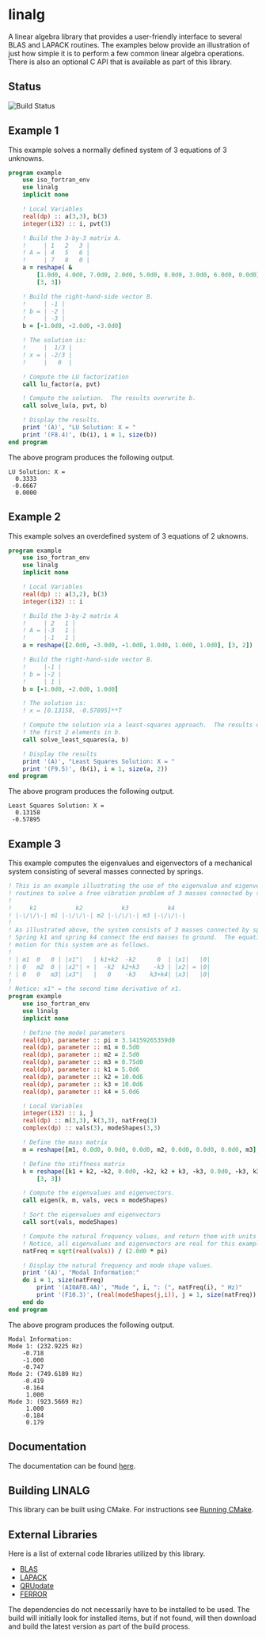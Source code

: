 # linalg
A linear algebra library that provides a user-friendly interface to several BLAS and LAPACK routines.  The examples below provide an illustration of just how simple it is to perform a few common linear algebra operations.  There is also an optional C API that is available as part of this library.

## Status
![Build Status](https://github.com/jchristopherson/linalg/actions/workflows/cmake.yml/badge.svg)

## Example 1
This example solves a normally defined system of 3 equations of 3 unknowns.

```fortran
program example
    use iso_fortran_env
    use linalg
    implicit none

    ! Local Variables
    real(dp) :: a(3,3), b(3)
    integer(i32) :: i, pvt(3)

    ! Build the 3-by-3 matrix A.
    !     | 1   2   3 |
    ! A = | 4   5   6 |
    !     | 7   8   0 |
    a = reshape( &
        [1.0d0, 4.0d0, 7.0d0, 2.0d0, 5.0d0, 8.0d0, 3.0d0, 6.0d0, 0.0d0], &
        [3, 3])

    ! Build the right-hand-side vector B.
    !     | -1 |
    ! b = | -2 |
    !     | -3 |
    b = [-1.0d0, -2.0d0, -3.0d0]

    ! The solution is:
    !     |  1/3 |
    ! x = | -2/3 |
    !     |   0  |

    ! Compute the LU factorization
    call lu_factor(a, pvt)

    ! Compute the solution.  The results overwrite b.
    call solve_lu(a, pvt, b)

    ! Display the results.
    print '(A)', "LU Solution: X = "
    print '(F8.4)', (b(i), i = 1, size(b))
end program
```
The above program produces the following output.
```text
LU Solution: X =
  0.3333
 -0.6667
  0.0000
```

## Example 2
This example solves an overdefined system of 3 equations of 2 uknowns.

```fortran
program example
    use iso_fortran_env
    use linalg
    implicit none

    ! Local Variables
    real(dp) :: a(3,2), b(3)
    integer(i32) :: i

    ! Build the 3-by-2 matrix A
    !     | 2   1 |
    ! A = |-3   1 |
    !     |-1   1 |
    a = reshape([2.0d0, -3.0d0, -1.0d0, 1.0d0, 1.0d0, 1.0d0], [3, 2])

    ! Build the right-hand-side vector B.
    !     |-1 |
    ! b = |-2 |
    !     | 1 |
    b = [-1.0d0, -2.0d0, 1.0d0]

    ! The solution is:
    ! x = [0.13158, -0.57895]**T

    ! Compute the solution via a least-squares approach.  The results overwrite
    ! the first 2 elements in b.
    call solve_least_squares(a, b)

    ! Display the results
    print '(A)', "Least Squares Solution: X = "
    print '(F9.5)', (b(i), i = 1, size(a, 2))
end program
```
The above program produces the following output.
```text
Least Squares Solution: X =
  0.13158
 -0.57895
```

## Example 3
This example computes the eigenvalues and eigenvectors of a mechanical system consisting of several masses connected by springs.

```fortran
! This is an example illustrating the use of the eigenvalue and eigenvector
! routines to solve a free vibration problem of 3 masses connected by springs.
!
!     k1           k2           k3           k4
! |-\/\/\-| m1 |-\/\/\-| m2 |-\/\/\-| m3 |-\/\/\-|
!
! As illustrated above, the system consists of 3 masses connected by springs.
! Spring k1 and spring k4 connect the end masses to ground.  The equations of
! motion for this system are as follows.
!
! | m1  0   0 | |x1"|   | k1+k2  -k2      0  | |x1|   |0|
! | 0   m2  0 | |x2"| + |  -k2  k2+k3    -k3 | |x2| = |0|
! | 0   0   m3| |x3"|   |   0    -k3    k3+k4| |x3|   |0|
!
! Notice: x1" = the second time derivative of x1.
program example
    use iso_fortran_env
    use linalg
    implicit none

    ! Define the model parameters
    real(dp), parameter :: pi = 3.14159265359d0
    real(dp), parameter :: m1 = 0.5d0
    real(dp), parameter :: m2 = 2.5d0
    real(dp), parameter :: m3 = 0.75d0
    real(dp), parameter :: k1 = 5.0d6
    real(dp), parameter :: k2 = 10.0d6
    real(dp), parameter :: k3 = 10.0d6
    real(dp), parameter :: k4 = 5.0d6

    ! Local Variables
    integer(i32) :: i, j
    real(dp) :: m(3,3), k(3,3), natFreq(3)
    complex(dp) :: vals(3), modeShapes(3,3)

    ! Define the mass matrix
    m = reshape([m1, 0.0d0, 0.0d0, 0.0d0, m2, 0.0d0, 0.0d0, 0.0d0, m3], [3, 3])

    ! Define the stiffness matrix
    k = reshape([k1 + k2, -k2, 0.0d0, -k2, k2 + k3, -k3, 0.0d0, -k3, k3 + k4], &
        [3, 3])

    ! Compute the eigenvalues and eigenvectors.
    call eigen(k, m, vals, vecs = modeShapes)

    ! Sort the eigenvalues and eigenvectors
    call sort(vals, modeShapes)

    ! Compute the natural frequency values, and return them with units of Hz.  
    ! Notice, all eigenvalues and eigenvectors are real for this example.
    natFreq = sqrt(real(vals)) / (2.0d0 * pi)

    ! Display the natural frequency and mode shape values.
    print '(A)', "Modal Information:"
    do i = 1, size(natFreq)
        print '(AI0AF8.4A)', "Mode ", i, ": (", natFreq(i), " Hz)"
        print '(F10.3)', (real(modeShapes(j,i)), j = 1, size(natFreq))
    end do
end program
```
The above program produces the following output.
```text
Modal Information:
Mode 1: (232.9225 Hz)
    -0.718
    -1.000
    -0.747
Mode 2: (749.6189 Hz)
    -0.419
    -0.164
     1.000
Mode 3: (923.5669 Hz)
     1.000
    -0.184
     0.179
```
## Documentation
The documentation can be found [here](https://jchristopherson.github.io/linalg/).

## Building LINALG
This library can be built using CMake.  For instructions see [Running CMake](https://cmake.org/runningcmake/).

## External Libraries
Here is a list of external code libraries utilized by this library.
- [BLAS](http://www.netlib.org/blas/)
- [LAPACK](http://www.netlib.org/lapack/)
- [QRUpdate](https://sourceforge.net/projects/qrupdate/)
- [FERROR](https://github.com/jchristopherson/ferror)

The dependencies do not necessarily have to be installed to be used.  The build will initially look for installed items, but if not found, will then download and build the latest version as part of the build process.
